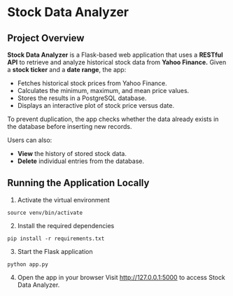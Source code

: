 # Stock Data Analyzer
## Project Overview

**Stock Data Analyzer** is a Flask-based web application that uses a **RESTful API** to retrieve and analyze historical stock data from **Yahoo Finance.**
Given a **stock ticker** and a **date range**, the app:

- Fetches historical stock prices from Yahoo Finance.
- Calculates the minimum, maximum, and mean price values.
- Stores the results in a PostgreSQL database.
- Displays an interactive plot of stock price versus date.

To prevent duplication, the app checks whether the data already exists in the database before inserting new records.

Users can also:

- **View** the history of stored stock data.
- **Delete** individual entries from the database.

## Running the Application Locally

1. Activate the virtual environment
```
source venv/bin/activate
```

2. Install the required dependencies
```
pip install -r requirements.txt
```

3. Start the Flask application
```
python app.py
```

4. Open the app in your browser
Visit http://127.0.0.1:5000
 to access Stock Data Analyzer.